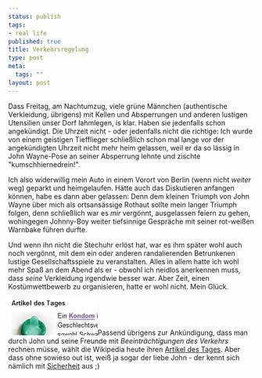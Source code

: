 ```yaml
--- 
status: publish
tags: 
- real life
published: true
title: Verkehrsregelung
type: post
meta: 
  tags: ""
layout: post
---
```

Dass Freitag, am Nachtumzug, viele grüne Männchen (authentische Verkleidung, übrigens) mit Kellen und Absperrungen und anderen lustigen Utensilien unser Dorf lahmlegen, is klar. Haben sie jedenfalls schon angekündigt. Die Uhrzeit nicht - oder jedenfalls nicht die richtige: Ich wurde von einem geistigen Tiefflieger schließlich schon mal lange vor der angekündigten Uhrzeit nicht mehr heim gelassen, weil er da so lässig in John Wayne-Pose an seiner Absperrung lehnte und zischte "kumschhiernedrein!".

Ich also widerwillig mein Auto in einem Vorort von Berlin (wenn nicht <em>weiter</em> weg) geparkt und heimgelaufen. Hätte auch das Diskutieren anfangen können, habe es dann aber gelassen: Denn dem kleinen Triumph von John Wayne über mich als ortsansässige Rothaut sollte mein langer Triumph folgen, denn schließlich war es <em>mir</em> vergönnt, ausgelassen feiern zu gehen, wohingegen Johnny-Boy weiter tiefsinnige Gespräche mit seiner rot-weißen Warnbake führen durfte.

Und wenn ihn nicht die Stechuhr erlöst hat, war es ihm später wohl auch noch vergönnt, mit dem ein oder anderen randalierenden Betrunkenen lustige Gesellschaftsspiele zu veranstalten. Alles in allem hatte ich wohl mehr Spaß an dem Abend als er - obwohl ich neidlos anerkennen muss, dass <em>seine</em> Verkleidung irgendwie besser war. Aber Zeit, einen Kostümwettbewerb zu organisieren, hatte er wohl nicht. Mein Glück.

<img src="/media/wp/050202wpkondom.jpg" alt="Kondom" class="alignright border" />Passend übrigens zur Ankündigung, dass man durch John und seine Freunde mit <em>Beeinträchtigungen des Verkehrs</em> rechnen müsse, wählt die Wikipedia heute ihren <a href="http://de.wikipedia.org/wiki/Kondom">Artikel des Tages</a>. Aber dass ohne sowieso out ist, weiß ja sogar der liebe John - der kennt sich nämlich mit <a href="http://www.stiftung-warentest.de/online/gesundheit_kosmetik/alles/1193915.html">Sicherheit</a> aus ;)
